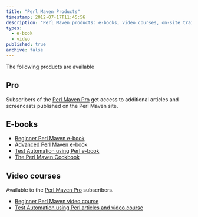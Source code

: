 ```yaml
---
title: "Perl Maven Products"
timestamp: 2012-07-17T11:45:56
description: "Perl Maven products: e-books, video courses, on-site training classes"
types:
  - e-book
  - video
published: true
archive: false
---
```


The following products are available

## Pro

Subscribers of the [Perl Maven Pro](/pro) get access to additional articles
and screencasts published on the Perl Maven site.

## E-books
* [Beginner Perl Maven e-book](/beginner-perl-maven-e-book)
* [Advanced Perl Maven e-book](/advanced-perl-maven-e-book)
* [Test Automation using Perl e-book](/test-automation-using-perl-e-book)
* [The Perl Maven Cookbook](/perl-maven-cookbook)

## Video courses

Available to the [Perl Maven Pro](/pro) subscribers.

* [Beginner Perl Maven video course](/beginner-perl-maven-video-course)
* [Test Automation using Perl articles and video course](/testing)
<!--
* [Advanced Perl Maven video course](/advanced-perl-maven-video-course)
-->
